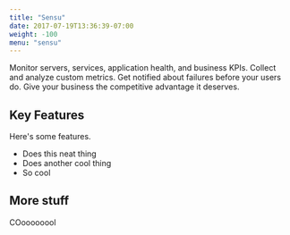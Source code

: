 ```yaml
---
title: "Sensu"
date: 2017-07-19T13:36:39-07:00
weight: -100
menu: "sensu"
---
```

Monitor servers, services, application health, and business KPIs. Collect and analyze custom metrics. Get notified about failures before your users do. Give your business the competitive advantage it deserves.

## Key Features
Here's some features.
- Does this neat thing
- Does another cool thing
- So cool

## More stuff
COoooooool
